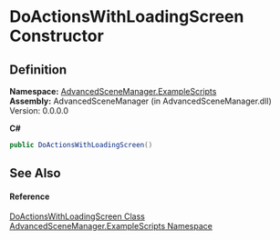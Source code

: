 # DoActionsWithLoadingScreen Constructor




## Definition
**Namespace:** <a href="N_AdvancedSceneManager_ExampleScripts">AdvancedSceneManager.ExampleScripts</a>  
**Assembly:** AdvancedSceneManager (in AdvancedSceneManager.dll) Version: 0.0.0.0

**C#**
``` C#
public DoActionsWithLoadingScreen()
```



## See Also


#### Reference
<a href="T_AdvancedSceneManager_ExampleScripts_DoActionsWithLoadingScreen">DoActionsWithLoadingScreen Class</a>  
<a href="N_AdvancedSceneManager_ExampleScripts">AdvancedSceneManager.ExampleScripts Namespace</a>  
